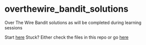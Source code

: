 # overthewire_bandit_solutions
Over The Wire Bandit solutions as will be completed during learning sessions

Start [here](https://overthewire.org/wargames/bandit/ 'Bandit Level 0')
Stuck? Either check the files in this repo or go [here](https://www.youtube.com/playlist?list=PL1H1sBF1VAKUsYdQd94dO9MgSaY2p1AJ4 'John Hammond Answers Playlist')
